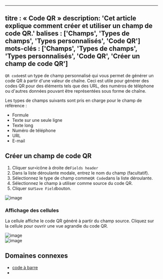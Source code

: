***

titre : « Code QR »
description: 'Cet article explique comment créer et utiliser un champ de code QR.'
balises : \['Champs', 'Types de champs', 'Types personnalisés', 'Code QR']
mots-clés : \['Champs', 'Types de champs', 'Types personnalisés', 'Code QR', 'Créer un champ de code QR']
---------------------------------------------------------------------------------------------------------

`QR code`est un type de champ personnalisé qui vous permet de générer un code QR à partir d'une valeur de chaîne. Ceci est utile pour générer des codes QR pour des éléments tels que des URL, des numéros de téléphone ou d'autres données pouvant être représentées sous forme de chaîne.

Les types de champs suivants sont pris en charge pour le champ de référence :

* Formule
* Texte sur une seule ligne
* Texte long
* Numéro de téléphone
* URL
* E-mail

## Créer un champ de code QR

1. Cliquer sur`+`icône à droite de`Fields header`
2. Dans la liste déroulante modale, entrez le nom du champ (facultatif).
3. Sélectionnez le type de champ comme`QR Code`dans la liste déroulante.
4. Sélectionnez le champ à utiliser comme source du code QR.
5. Cliquer sur`Save Field`bouton.

![image](/img/v2/fields/types/QR.png)

### Affichage des cellules

La cellule affiche le code QR généré à partir du champ source. Cliquez sur la cellule pour ouvrir une vue agrandie du code QR.

![image](/img/v2/fields/qr-cell-display.png)\
![image](/img/v2/fields/qr-expand.png)

## Domaines connexes

* [code à barre](050.barcode.md)
*
